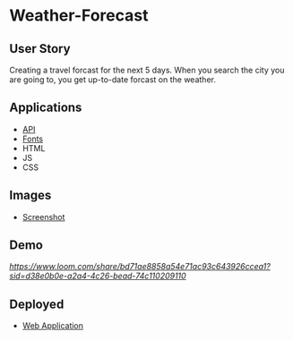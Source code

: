 # Weather-Forecast

## User Story
Creating a travel forcast for the next 5 days. When you search the city you are going to, you get up-to-date forcast on the weather.

## Applications
 - [API](https://openweathermap.org/api)
 - [Fonts](https://fonts.google.com/)
 - HTML
 - JS
 - CSS

 ## Images
 - [Screenshot](./assets/images/Trial.png)

 ## Demo
 *https://www.loom.com/share/bd71ae8858a54e71ac93c643926ccea1?sid=d38e0b0e-a2a4-4c26-bead-74c110209110*

 ## Deployed
 -  [Web Application](https://victorsamuel-dev.github.io/Weather-Forecast/)